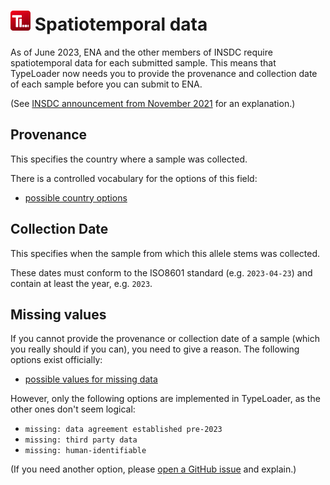 # ![Icon](images/TypeLoader_32.png) Spatiotemporal data

As of June 2023, ENA and the other members of INSDC require spatiotemporal data for each submitted sample. This means that TypeLoader now needs you to provide the provenance and collection date of each sample before you can submit to ENA.

(See [INSDC announcement from November 2021](https://www.insdc.org/news/spatio-temporal-annotation-policy-18-11-2021/) for an explanation.)

## Provenance

This specifies the country where a sample was collected.

There is a controlled vocabulary for the options of this field:

- [possible country options](https://www.insdc.org/submitting-standards/country-qualifier-vocabulary/)

## Collection Date

This specifies when the sample from which this allele stems was collected.

These dates must conform to the ISO8601 standard (e.g. `2023-04-23`) and contain at least the year, e.g. `2023`.

## Missing values

If you cannot provide the provenance or collection date of a sample (which you really should if you can), you need to give a reason. 
The following options exist officially:
- [possible values for missing data](https://www.insdc.org/submitting-standards/missing-value-reporting/)

However, only the following options are implemented in TypeLoader, as the other ones don't seem logical:
- `missing: data agreement established pre-2023`
- `missing: third party data`
- `missing: human-identifiable`

(If you need another option, please [open a GitHub issue](https://github.com/DKMS-LSL/typeloader/issues/new) and explain.)

